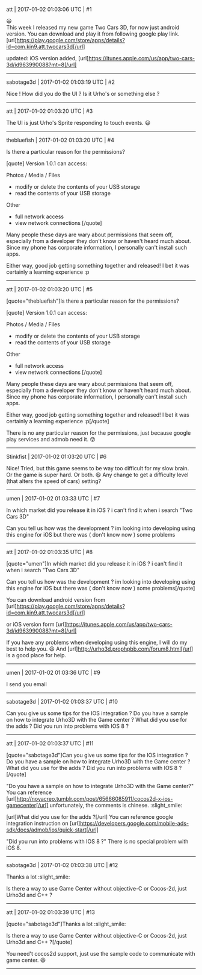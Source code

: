att | 2017-01-02 01:03:06 UTC | #1

:smiley:  
This week I released my new game Two Cars 3D, for now just android version. You can download and play it from following google play link.
[url]https://play.google.com/store/apps/details?id=com.kin9.att.twocars3d[/url]

updated:
iOS version added,
[url]https://itunes.apple.com/us/app/two-cars-3d/id963990088?mt=8[/url]

-------------------------

sabotage3d | 2017-01-02 01:03:19 UTC | #2

Nice ! How did you do the UI  ? Is it Urho's or something else ?

-------------------------

att | 2017-01-02 01:03:20 UTC | #3

The UI is just Urho's Sprite responding to touch events. :smiley:

-------------------------

thebluefish | 2017-01-02 01:03:20 UTC | #4

Is there a particular reason for the permissions?

[quote]
Version 1.0.1 can access:

Photos / Media / Files
- modify or delete the contents of your USB storage
- read the contents of your USB storage

Other
- full network access
- view network connections
[/quote]

Many people these days are wary about permissions that seem off, especially from a developer they don't know or haven't heard much about. Since my phone has corporate information, I personally can't install such apps.

Either way, good job getting something together and released! I bet it was certainly a learning experience :p

-------------------------

att | 2017-01-02 01:03:20 UTC | #5

[quote="thebluefish"]Is there a particular reason for the permissions?

[quote]
Version 1.0.1 can access:

Photos / Media / Files
- modify or delete the contents of your USB storage
- read the contents of your USB storage

Other
- full network access
- view network connections
[/quote]

Many people these days are wary about permissions that seem off, especially from a developer they don't know or haven't heard much about. Since my phone has corporate information, I personally can't install such apps.

Either way, good job getting something together and released! I bet it was certainly a learning experience :p[/quote]

There is no any particular reason for the permissions, just because google play services and admob need it. :stuck_out_tongue:

-------------------------

Stinkfist | 2017-01-02 01:03:20 UTC | #6

Nice! Tried, but this game seems to be way too difficult for my slow brain. Or the game is super hard. Or both.  :laughing: Any change to get a difficulty level (that alters the speed of cars) setting?

-------------------------

umen | 2017-01-02 01:03:33 UTC | #7

In which market did you release it in iOS ? 
i can't find it when i search "Two Cars 3D"

Can you tell us how was the development ? 
im looking into developing using this engine for iOS but there was ( don't know now ) some problems

-------------------------

att | 2017-01-02 01:03:35 UTC | #8

[quote="umen"]In which market did you release it in iOS ? 
i can't find it when i search "Two Cars 3D"

Can you tell us how was the development ? 
im looking into developing using this engine for iOS but there was ( don't know now ) some problems[/quote]

You can download android version from 
[url]https://play.google.com/store/apps/details?id=com.kin9.att.twocars3d[/url]

or iOS version form
[url]https://itunes.apple.com/us/app/two-cars-3d/id963990088?mt=8[/url]

If you have any problems when developing using this engine, I will do my best to help you.  :smiley: 
And [url]http://urho3d.prophpbb.com/forum8.html[/url] is a good place for help.

-------------------------

umen | 2017-01-02 01:03:36 UTC | #9

I send you email

-------------------------

sabotage3d | 2017-01-02 01:03:37 UTC | #10

Can you give us some tips for the IOS integration ? 
Do you have a sample on how to integrate Urho3D with the Game center ?
What did you use for the adds ? 
Did you run into problems with IOS 8 ?

-------------------------

att | 2017-01-02 01:03:37 UTC | #11

[quote="sabotage3d"]Can you give us some tips for the IOS integration ? 
Do you have a sample on how to integrate Urho3D with the Game center ?
What did you use for the adds ? 
Did you run into problems with IOS 8 ?[/quote]

"Do you have a sample on how to integrate Urho3D with the Game center?"
You can reference [url]http://novacreo.tumblr.com/post/65666085911/cocos2d-x-ios-gamecenter[/url]
unfortunately, the comments is chinese. :slight_smile: 

[url]What did you use for the adds ?[/url]
You can reference google integration instruction on [url]https://developers.google.com/mobile-ads-sdk/docs/admob/ios/quick-start[/url]

"Did you run into problems with IOS 8 ?"
There is no special problem with iOS 8.

-------------------------

sabotage3d | 2017-01-02 01:03:38 UTC | #12

Thanks a lot :slight_smile: 

Is there a way to use Game Center without objective-C  or Cocos-2d, just Urho3d and C++ ?

-------------------------

att | 2017-01-02 01:03:39 UTC | #13

[quote="sabotage3d"]Thanks a lot :slight_smile: 

Is there a way to use Game Center without objective-C  or Cocos-2d, just Urho3d and C++ ?[/quote]

You need't cocos2d support, just use the sample code to communicate with game center.  :smiley:

-------------------------

